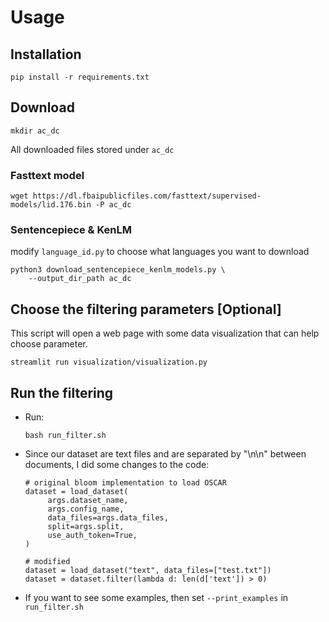 # Usage


## Installation

```
pip install -r requirements.txt
```

## Download 
```
mkdir ac_dc
```
All downloaded files stored under `ac_dc`

### Fasttext model
```
wget https://dl.fbaipublicfiles.com/fasttext/supervised-models/lid.176.bin -P ac_dc
```

### Sentencepiece & KenLM

modify `language_id.py` to choose what languages you want to download

```
python3 download_sentencepiece_kenlm_models.py \
    --output_dir_path ac_dc
```


## Choose the filtering parameters [Optional]
This script will open a web page with some data visualization that can help choose parameter.
```
streamlit run visualization/visualization.py
```


## Run the filtering
* Run:
    ```
    bash run_filter.sh
    ```

* Since our dataset are text files and are separated by "\n\n" between documents, I did some changes to the code: 
    ``` 
    # original bloom implementation to load OSCAR
    dataset = load_dataset(
         args.dataset_name,
         args.config_name,
         data_files=args.data_files,
         split=args.split,
         use_auth_token=True,
    )

    # modified 
    dataset = load_dataset("text", data_files=["test.txt"])
    dataset = dataset.filter(lambda d: len(d['text']) > 0)

    ```
* If you want to see some examples, then set `--print_examples` in `run_filter.sh` 
